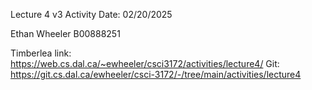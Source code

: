 Lecture 4 v3 Activity 
Date: 02/20/2025

Ethan Wheeler 
B00888251

Timberlea link: https://web.cs.dal.ca/~ewheeler/csci3172/activities/lecture4/
Git: https://git.cs.dal.ca/ewheeler/csci-3172/-/tree/main/activities/lecture4

